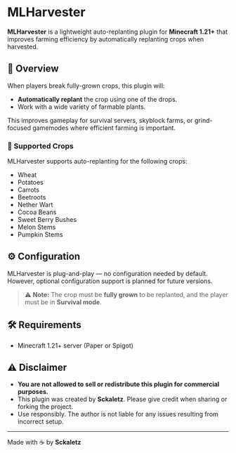 # MLHarvester

**MLHarvester** is a lightweight auto-replanting plugin for **Minecraft 1.21+** that improves farming efficiency by automatically replanting crops when harvested.

## 🌱 Overview

When players break fully-grown crops, this plugin will:

- **Automatically replant** the crop using one of the drops.
- Work with a wide variety of farmable plants.

This improves gameplay for survival servers, skyblock farms, or grind-focused gamemodes where efficient farming is important.

### 🧾 Supported Crops

MLHarvester supports auto-replanting for the following crops:

- Wheat  
- Potatoes  
- Carrots  
- Beetroots  
- Nether Wart  
- Cocoa Beans  
- Sweet Berry Bushes  
- Melon Stems  
- Pumpkin Stems

## ⚙️ Configuration

MLHarvester is plug-and-play — no configuration needed by default. However, optional configuration support is planned for future versions.

> ⚠️ **Note:** The crop must be **fully grown** to be replanted, and the player must be in **Survival mode**.

## 🛠 Requirements

- Minecraft 1.21+ server (Paper or Spigot)

## ⚠️ Disclaimer

- **You are not allowed to sell or redistribute this plugin for commercial purposes.**
- This plugin was created by **Sckaletz**. Please give credit when sharing or forking the project.
- Use responsibly. The author is not liable for any issues resulting from incorrect setup.

---

Made with ☕ by **Sckaletz**
